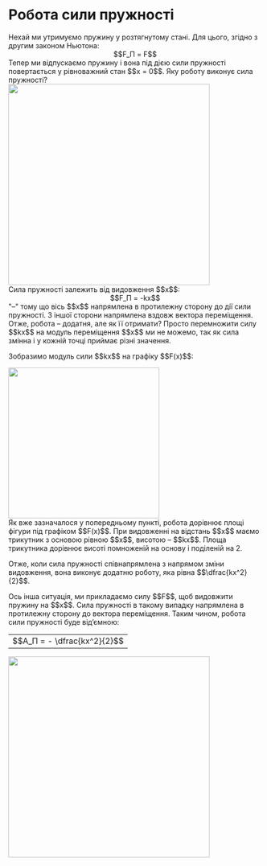 # Робота сили пружностi

<div class="space">Нехай ми утримуємо пружину у розтягнутому станi. Для цього, згiдно з другим законом Ньютона:</div> 

<div class="space" align="center">$$F_П = F$$</div>

<div class="space">Тепер ми вiдпускаємо пружину i вона пiд дiєю сили пружностi повертається у рiвноважний стан $$x = 0$$. Яку роботу виконує сила пружностi?</div>

<div class="space"><img class="image" width="400"  src="https://rawgit.com/chudaol/ed-era-book-physics/master/images/chapter_7/8.png"></div>

<div class="space">Сила пружностi залежить вiд видовження $$x$$:</div>

<div class="space" align="center">$$F_П = -kx$$</div>

<div class="space">"–" тому що вiсь $$x$$ напрямлена в протилежну сторону до дiї сили пружностi. З iншої сторони напрямлена вздовж вектора перемiщення. Отже, робота – додатня, але як її отримати? Просто перемножити силу $$kx$$ на модуль перемiщення $$x$$ ми не можемо, так як сила змiнна i у кожнiй точцi приймає рiзнi значення.</div>

<div class="space"><p class="p3">Зобразимо модуль сили $$kx$$ на графіку $$F(x)$$:</p></div>

<div class="space"><img class="image" width="300"  src="https://rawgit.com/chudaol/ed-era-book-physics/master/images/chapter_7/9.png"></div>

<div class="space">Як вже зазначалося у попередньому пунктi, робота дорiвнює площi фiгури пiд графiком $$F(x)$$. При видовженнi на вiдстань $$x$$ маємо трикутник з основою рiвною $$x$$, висотою – $$kx$$. Площа трикутника дорiвнює висотi помноженiй на основу i подiленiй на 2.</div>

<div class="space"><p class="p3">Отже, коли сила пружностi спiвнапрямлена з напрямом змiни видовження, вона виконує додатню роботу, яка рiвна $$\dfrac{kx^2}{2}$$.</p></div>

<div class="space"><p class="p3">Ось iнша ситуацiя, ми прикладаємо силу $$F$$, щоб видовжити пружину на $$x$$. Сила пружностi в такому випадку напрямлена в протилежну сторону до вектора перемiщення. Таким чином, робота сили пружностi буде вiд’ємною:</p></div>

<div class="space"><div class="centered-table-wrapper">
<table class="centered-table">
<tr class="eq">
<td class="eq">
<p1>$$A_П = - \dfrac{kx^2}{2}$$</p1>
</td>
</tr>
</table></div></div>

<img class="image" width="400"  src="https://rawgit.com/chudaol/ed-era-book-physics/master/images/chapter_7/10.png">